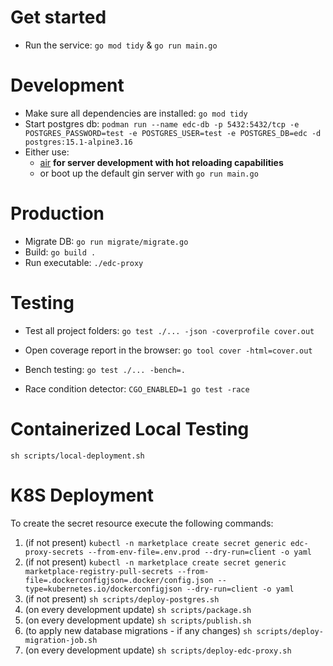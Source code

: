 
# Get started

- Run the service: `go mod tidy` & `go run main.go`


# Development

- Make sure all dependencies are installed: `go mod tidy`
- Start postgres db: `podman run --name edc-db -p 5432:5432/tcp -e POSTGRES_PASSWORD=test -e POSTGRES_USER=test -e POSTGRES_DB=edc -d postgres:15.1-alpine3.16`
- Either use:
  - [air](https://github.com/air-verse/air) __for server development with hot reloading capabilities__ 
  - or boot up the default gin server with `go run main.go`

# Production

- Migrate DB: `go run migrate/migrate.go`
- Build: `go build .`
- Run executable: `./edc-proxy`


# Testing

- Test all project folders: `go test ./... -json -coverprofile cover.out`
- Open coverage report in the browser: `go tool cover -html=cover.out`

- Bench testing: `go test ./... -bench=.`

- Race condition detector: `CGO_ENABLED=1 go test -race`

# Containerized Local Testing

`sh scripts/local-deployment.sh`


# K8S Deployment

To create the secret resource execute the following commands:
1. (if not present) `kubectl -n marketplace create secret generic edc-proxy-secrets --from-env-file=.env.prod --dry-run=client -o yaml`
2. (if not present) `kubectl -n marketplace create secret generic marketplace-registry-pull-secrets --from-file=.dockerconfigjson=.docker/config.json --type=kubernetes.io/dockerconfigjson --dry-run=client -o yaml`
3. (if not present) `sh scripts/deploy-postgres.sh`
4. (on every development update) `sh scripts/package.sh`
5. (on every development update) `sh scripts/publish.sh`
6. (to apply new database migrations - if any changes) `sh scripts/deploy-migration-job.sh`
7. (on every development update) `sh scripts/deploy-edc-proxy.sh`
